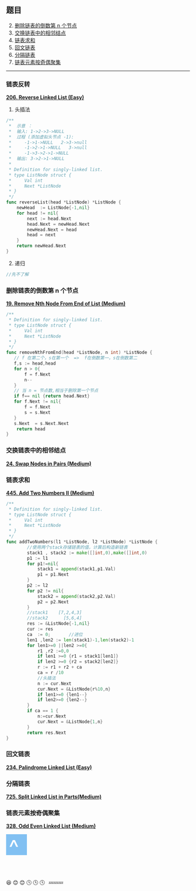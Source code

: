 <a id="top"/>
<div style="padding-top:20px;"></div>

## 题目


2. [删除链表的倒数第 n 个节点](#2)
3. [交换链表中的相邻结点](###交换链表中的相邻结点)
4. [链表求和](###链表求和)
5. [回文链表](###回文链表)
6. [分隔链表](###分隔链表)
7. [链表元素按奇偶聚集](###链表元素按奇偶聚集)
- - - 

<h3 id="1">链表反转</h3>

[**206. Reverse Linked List (Easy)**](https://leetcode-cn.com/problems/reverse-linked-list/description/)
1. 头插法
```Go
/**
 *	示意 ：
 *	输入: 1->2->3->NULL
 *	过程 (添加虚拟头节点 -1):
 * 	   -1->1->NULL	 2->3->null
 *	   -1->2->1->NULL   3->null 
 *	   -1->3->2->1->NULL
 *	输出: 3->2->1->NULL 
 *
 * Definition for singly-linked list.
 * type ListNode struct {
 *     Val int
 *     Next *ListNode
 * }
 */
func reverseList(head *ListNode) *ListNode {
    newHead  := ListNode{-1,nil}
    for head != nil{
        next := head.Next
        head.Next = newHead.Next
        newHead.Next = head
        head = next
    }
    return newHead.Next
}
```
2. 递归
```Go
//先不了解

```
<h3 id="2">删除链表的倒数第 n 个节点</h3>

[**19. Remove Nth Node From End of List (Medium)**](https://leetcode-cn.com/problems/remove-nth-node-from-end-of-list/description/)

```Go
/**
 * Definition for singly-linked list.
 * type ListNode struct {
 *     Val int
 *     Next *ListNode
 * }
 */
func removeNthFromEnd(head *ListNode, n int) *ListNode {
   // f 在第二个，s在第一个  =>  f在倒数第一，s在倒数第二
   f,s := head,head
   for n > 0{
       f = f.Next
       n--
   }
   // 当 n = 节点数,相当于删除第一个节点
   if f== nil {return head.Next}
   for f.Next != nil{
       f = f.Next
       s = s.Next
   }
   s.Next  = s.Next.Next
    return head
}

```
### 交换链表中的相邻结点
[**24. Swap Nodes in Pairs (Medium)**](https://leetcode-cn.com/problems/swap-nodes-in-pairs/description/)

### 链表求和
[**445. Add Two Numbers II (Medium)**](https://leetcode-cn.com/problems/add-two-numbers-ii/description/)
```Go
/**
 * Definition for singly-linked list.
 * type ListNode struct {
 *     Val int
 *     Next *ListNode
 * }
 */
func addTwoNumbers(l1 *ListNode, l2 *ListNode) *ListNode {
        //使用两个stack存储链表的值，计算后构造新链表
        stack1 , stack2 := make([]int,0),make([]int,0)
        p1 := l1
        for p1!=nil{
            stack1 = append(stack1,p1.Val)
            p1 = p1.Next
        }
        p2 := l2
        for p2 != nil{
            stack2 = append(stack2,p2.Val)
            p2 = p2.Next
        }
        //stack1    [7,2,4,3]
        //stack2      [5,6,4]
        res := &ListNode{-1,nil}
        cur := res
        ca  := 0;       //进位
        len1 ,len2 := len(stack1)-1,len(stack2)-1
        for len1>=0 ||len2 >=0{
            r1 ,r2 :=0,0
            if len1 >=0 {r1 = stack1[len1]}
            if len2 >=0 {r2 = stack2[len2]}
            r := r1 + r2 + ca
            ca = r /10
            //头插法
            n := cur.Next
            cur.Next = &ListNode{r%10,n}
            if len1>=0 {len1--}
            if len2>=0 {len2--}
        }
        if ca == 1 {
            n:=cur.Next
            cur.Next = &ListNode{1,n}
        }
        return res.Next
}
```


### 回文链表
[**234. Palindrome Linked List (Easy)**](https://leetcode-cn.com/problems/palindrome-linked-list/description/)

### 分隔链表
[**725. Split Linked List in Parts(Medium)**](https://leetcode-cn.com/problems/split-linked-list-in-parts/description/)

### 链表元素按奇偶聚集
[**328. Odd Even Linked List (Medium)**](https://leetcode-cn.com/problems/odd-even-linked-list/description/)

<div style="background-color:#81c0f2;width:57px;height:57px;" onMouseOver="this.style.background='#0088cc';" onMouseOut="this.style.background='#81c0f2';">
<a href="#top" style=";text-decoration:none;color:white;font-size:60px;padding-left:7px;" >^</a>
</div>
<br>
<br>
<br>

:laughing: :blush: :blush: :clock4: :clock4: :clock4: &ensp;:zzz::zzz::zzz: 